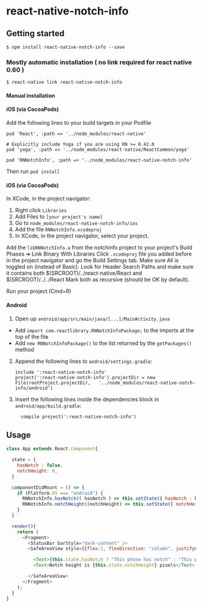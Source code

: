 
# react-native-notch-info

## Getting started

`$ npm install react-native-notch-info --save`

### Mostly automatic installation ( no link required for react native 0.60 )

`$ react-native link react-native-notch-info`

#### Manual installation
#### iOS (via CocoaPods)
Add the following lines to your build targets in your Podfile

```
pod 'React', :path => '../node_modules/react-native'

# Explicitly include Yoga if you are using RN >= 0.42.0
pod 'yoga', :path => '../node_modules/react-native/ReactCommon/yoga'

pod 'RNNotchInfo', :path => '../node_modules/react-native-notch-info'

```

Then run `pod install`

#### iOS (via CocoaPods)

In XCode, in the project navigator:

1. Right click `Libraries`
2. Add Files to `[your project's name]`
3. Go to `node_modules/react-native-notch-info/ios`
4. Add the file `RNNotchInfo.xcodeproj`
5. In XCode, in the project navigator, select your project.

Add the `libRNNotchInfo.a` from the notchinfo project to your project's Build Phases ➜ Link Binary With Libraries
Click `.xcodeproj` file you added before in the project navigator and go the Build Settings tab. Make sure All is toggled on (instead of Basic).
Look for Header Search Paths and make sure it contains both $(SRCROOT)/../react-native/React and $(SRCROOT)/../../React
Mark both as recursive (should be OK by default).

Run your project (Cmd+R)


#### Android

1. Open up `android/app/src/main/java/[...]/MainActivity.java`
  - Add `import com.reactlibrary.RNNotchInfoPackage;` to the imports at the top of the file
  - Add `new RNNotchInfoPackage()` to the list returned by the `getPackages()` method
2. Append the following lines to `android/settings.gradle`:
  	```
  	include ':react-native-notch-info'
  	project(':react-native-notch-info').projectDir = new File(rootProject.projectDir, 	'../node_modules/react-native-notch-info/android')
  	```
3. Insert the following lines inside the dependencies block in `android/app/build.gradle`:
  	```
      compile project(':react-native-notch-info')
  	```


## Usage
```javascript
class App extends React.Component{

  state = {
    hasNotch : false,
    notchHeight: 0,
  }

  componentDidMount = () => {
    if (Platform.OS === "android") {
      RNNotchInfo.hasNotch(( hasNotch ) => this.setState({ hasNotch : hasNotch }));
      RNNotchInfo.notchHeight((notchHeight) => this.setState({ notchHeight: notchHeight}));
    }
  }

  render(){
    return (
      <Fragment>
        <StatusBar barStyle="dark-content" />
        <SafeAreaView style={{flex:1, flexDirection: "column", justifyContent: "center", alignItems: "center"}}>

          <Text>{this.state.hasNotch ? "This phone has notch" : "This phone does not have notch"}</Text>
          <Text>Notch height is {this.state.notchHeight} pixels</Text>

        </SafeAreaView>
      </Fragment>
    );
  }
}

```
